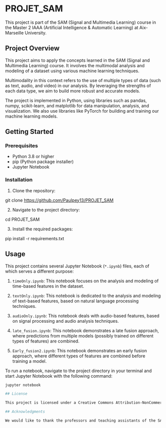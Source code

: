 # PROJET_SAM

This project is part of the SAM (Signal and Multimedia Learning) course in the Master 2 IAAA (Artificial Intelligence & Automatic Learning) at Aix-Marseille University.

## Project Overview

This project aims to apply the concepts learned in the SAM (Signal and Multimedia Learning) course. It involves the multimodal analysis and modeling of a dataset using various machine learning techniques. 

Multimodality in this context refers to the use of multiple types of data (such as text, audio, and video) in our analysis. By leveraging the strengths of each data type, we aim to build more robust and accurate models.

The project is implemented in Python, using libraries such as pandas, numpy, scikit-learn, and matplotlib for data manipulation, analysis, and visualization. We also use libraries like PyTorch for building and training our machine learning models.

## Getting Started

### Prerequisites

- Python 3.8 or higher
- pip (Python package installer)
- Jupyter Notebook

### Installation

1. Clone the repository:

git clone https://github.com/Paulpey13/PROJET_SAM

2. Navigate to the project directory:

cd PROJET_SAM

3. Install the required packages:

pip install -r requirements.txt

## Usage

This project contains several Jupyter Notebook (`*.ipynb`) files, each of which serves a different purpose:

1. `timeOnly.ipynb`: This notebook focuses on the analysis and modeling of time-based features in the dataset.

2. `textOnly.ipynb`: This notebook is dedicated to the analysis and modeling of text-based features, based on natural language processing techniques.

3. `audioOnly.ipynb`: This notebook deals with audio-based features, based on signal processing and audio analysis techniques.

4. `late_fusion.ipynb`: This notebook demonstrates a late fusion approach, where predictions from multiple models (possibly trained on different types of features) are combined.

5. `Early_fusion2.ipynb`: This notebook demonstrates an early fusion approach, where different types of features are combined before training a model.

To run a notebook, navigate to the project directory in your terminal and start Jupyter Notebook with the following command:

```bash
jupyter notebook

## License

This project is licensed under a Creative Commons Attribution-NonCommercial-ShareAlike 4.0 International License

## Acknowledgments

We would like to thank the professors and teaching assistants of the SAM course for their guidance and support throughout this project.
